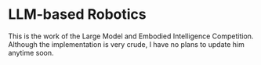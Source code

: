 # LLM-based Robotics

This is the work of the Large Model and Embodied Intelligence Competition. Although the implementation is very crude, I have no plans to update him anytime soon.
